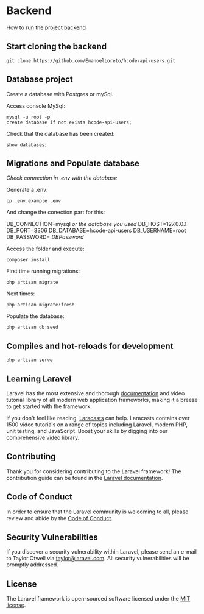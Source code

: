 # Backend 
How to run the project backend


## Start cloning the backend
```
git clone https://github.com/EmanoelLoreto/hcode-api-users.git
```


## Database project
Create a database with Postgres or mySql.

Access console MySql:

```
mysql -u root -p
create database if not exists hcode-api-users;
```

Check that the database has been created:
```
show databases;
```


## Migrations and Populate database
*Check connection in .env with the database*

Generate a .env:
```
cp .env.example .env
```
And change the conection part for this:

DB_CONNECTION=mysql *or the database you used*
DB_HOST=127.0.0.1
DB_PORT=3306
DB_DATABASE=hcode-api-users
DB_USERNAME=root
DB_PASSWORD= *DBPassword*

Access the folder and execute:
```
composer install
```


First time running migrations:
```
php artisan migrate
```
Next times:
```
php artisan migrate:fresh
```


Populate the database:
```
php artisan db:seed
```


## Compiles and hot-reloads for development
```
php artisan serve
```

## Learning Laravel

Laravel has the most extensive and thorough [documentation](https://laravel.com/docs) and video tutorial library of all modern web application frameworks, making it a breeze to get started with the framework.

If you don't feel like reading, [Laracasts](https://laracasts.com) can help. Laracasts contains over 1500 video tutorials on a range of topics including Laravel, modern PHP, unit testing, and JavaScript. Boost your skills by digging into our comprehensive video library.

## Contributing

Thank you for considering contributing to the Laravel framework! The contribution guide can be found in the [Laravel documentation](https://laravel.com/docs/contributions).

## Code of Conduct

In order to ensure that the Laravel community is welcoming to all, please review and abide by the [Code of Conduct](https://laravel.com/docs/contributions#code-of-conduct).

## Security Vulnerabilities

If you discover a security vulnerability within Laravel, please send an e-mail to Taylor Otwell via [taylor@laravel.com](mailto:taylor@laravel.com). All security vulnerabilities will be promptly addressed.

## License

The Laravel framework is open-sourced software licensed under the [MIT license](https://opensource.org/licenses/MIT).